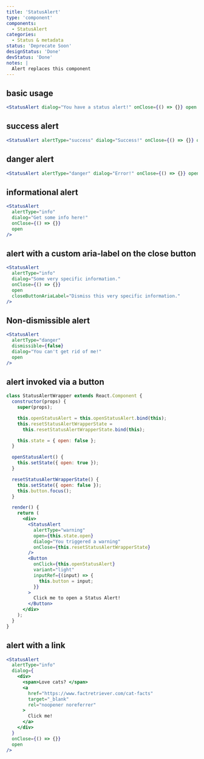 ```yaml
---
title: 'StatusAlert'
type: 'component'
components:
  - StatusAlert
categories:
  - Status & metadata
status: 'Deprecate Soon'
designStatus: 'Done'
devStatus: 'Done'
notes: |
  Alert replaces this component
---
```


## basic usage

```jsx live
<StatusAlert dialog="You have a status alert!" onClose={() => {}} open />
```

## success alert

```jsx live
<StatusAlert alertType="success" dialog="Success!" onClose={() => {}} open />
```

## danger alert

```jsx live
<StatusAlert alertType="danger" dialog="Error!" onClose={() => {}} open />
```

## informational alert

```jsx live
<StatusAlert
  alertType="info"
  dialog="Get some info here!"
  onClose={() => {}}
  open
/>
```

## alert with a custom aria-label on the close button

```jsx live
<StatusAlert
  alertType="info"
  dialog="Some very specific information."
  onClose={() => {}}
  open
  closeButtonAriaLabel="Dismiss this very specific information."
/>
```

## Non-dismissible alert

```jsx live
<StatusAlert
  alertType="danger"
  dismissible={false}
  dialog="You can't get rid of me!"
  open
/>
```

## alert invoked via a button

```jsx live
class StatusAlertWrapper extends React.Component {
  constructor(props) {
    super(props);

    this.openStatusAlert = this.openStatusAlert.bind(this);
    this.resetStatusAlertWrapperState =
      this.resetStatusAlertWrapperState.bind(this);

    this.state = { open: false };
  }

  openStatusAlert() {
    this.setState({ open: true });
  }

  resetStatusAlertWrapperState() {
    this.setState({ open: false });
    this.button.focus();
  }

  render() {
    return (
      <div>
        <StatusAlert
          alertType="warning"
          open={this.state.open}
          dialog="You triggered a warning"
          onClose={this.resetStatusAlertWrapperState}
        />
        <Button
          onClick={this.openStatusAlert}
          variant="light"
          inputRef={(input) => {
            this.button = input;
          }}
        >
          Click me to open a Status Alert!
        </Button>
      </div>
    );
  }
}
```

## alert with a link

```jsx live
<StatusAlert
  alertType="info"
  dialog={
    <div>
      <span>Love cats? </span>
      <a
        href="https://www.factretriever.com/cat-facts"
        target="_blank"
        rel="noopener noreferrer"
      >
        Click me!
      </a>
    </div>
  }
  onClose={() => {}}
  open
/>
```
